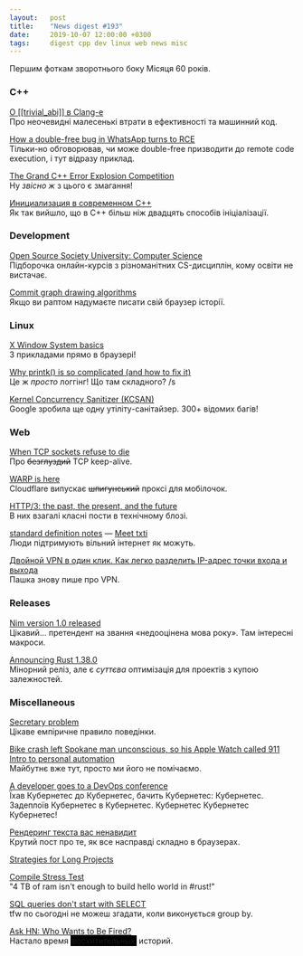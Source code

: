 ```yaml
---
layout:   post
title:    "News digest #193"
date:     2019-10-07 12:00:00 +0300
tags:     digest cpp dev linux web news misc
---
```


<style>
.spoiler {
  background-color: black;
  padding: 1pt 2pt;
}
.spoiler:hover {
  color: white;
}
</style>

Першим фоткам зворотнього боку Місяця 60 років.

### C++

[О [[trivial_abi]] в Clang-е](https://habr.com/ru/post/468759/)<br/>
Про неочевидні малесенькі втрати в ефективності та машинний код.

[How a double-free bug in WhatsApp turns to RCE](https://awakened1712.github.io/hacking/hacking-whatsapp-gif-rce/)<br/>
Тільки-но обговорював, чи може double-free призводити до remote code execution, і тут відразу приклад.

[The Grand C++ Error Explosion Competition](https://tgceec.tumblr.com)<br/>
Ну _звісно ж_ з цього є змагання!

[Инициализация в современном C++](https://habr.com/ru/company/jugru/blog/469465/)<br/>
Як так вийшло, що в C++ більш ніж двадцять способів ініціалізації.

### Development

[Open Source Society University: Computer Science](https://github.com/ossu/computer-science)<br/>
Підборочка онлайн-курсів з різноманітних CS-дисциплін, кому освіти не вистачає.

[Commit graph drawing algorithms](https://pvigier.github.io/2019/05/06/commit-graph-drawing-algorithms.html)<br/>
Якщо ви раптом надумаєте писати свій браузер історії.

### Linux

[X Window System basics](https://magcius.github.io/xplain/article/x-basics.html)<br/>
З прикладами прямо в браузері!

[Why printk() is so complicated (and how to fix it)](https://lwn.net/SubscriberLink/800946/a9ad9aba46f14e78/)<br/>
Це ж _просто_ логгінг! Що там складного? /s

[Kernel Concurrency Sanitizer (KCSAN)](https://github.com/google/ktsan/wiki/KCSAN)<br/>
Google зробила ще одну утіліту-санітайзер. 300+ відомих багів!

### Web

[When TCP sockets refuse to die](https://idea.popcount.org/2019-09-20-when-tcp-sockets-refuse-to-die/)<br/>
Про ~~безглуздий~~ TCP keep-alive.

[WARP is here](https://blog.cloudflare.com/announcing-warp-plus/)<br/>
Cloudflare випускає ~~шпигунський~~ проксі для мобілочок.

[HTTP/3: the past, the present, and the future](https://blog.cloudflare.com/http3-the-past-present-and-future/)<br/>
В них взагалі класні пости в технічному блозі.

[standard definition notes](https://sdnotes.com/faq) — [Meet txti](http://txti.es/about)<br/>
Люди підтримують вільний інтернет як можуть.

[Двойной VPN в один клик. Как легко разделить IP-адрес точки входа и выхода](https://habr.com/ru/company/vdsina/blog/469879/)<br/>
Пашка знову пише про VPN.

### Releases

[Nim version 1.0 released](https://nim-lang.org//blog/2019/09/23/version-100-released.html)<br/>
Цікавий... претендент на звання «недооцінена мова року». Там інтересні макроси.

[Announcing Rust 1.38.0](https://blog.rust-lang.org/2019/09/26/Rust-1.38.0.html)<br/>
Мінорний реліз, але є _суттєва_ оптимізація для проектів з купою залежностей.

### Miscellaneous

[Secretary problem](https://en.wikipedia.org/wiki/Secretary_problem)<br/>
Цікаве емпіричне правило поведінки.

[Bike crash left Spokane man unconscious, so his Apple Watch called 911](https://www.seattletimes.com/seattle-news/bike-crash-left-spokane-man-unconscious-but-his-apple-watch-called-911/)<br/>
[Intro to personal automation](https://support.apple.com/guide/shortcuts/intro-to-personal-automation-apd690170742/ios)<br/>
Майбутнє вже тут, просто ми його не помічаємо.

[A developer goes to a DevOps conference](https://www.darkcoding.net/software/a-developer-goes-to-a-devops-conference/)<br/>
Їхав Кубернетес до Кубернетес, бачить Кубернетес: Кубернетес. Задеплоїв Кубернетес в Кубернетес. Кубернетес Кубернетес Кубернетес!

[Рендеринг текста вас ненавидит](https://habr.com/ru/post/469529/)<br/>
Крутий пост про те, як все насправді складно в браузерах.

[Strategies for Long Projects](http://benbrostoff.github.io/2019/09/28/long-projects.html)

[Compile Stress Test](https://christine.website/blog/compile-stress-test-2019-10-03)<br/>
"4 TB of ram isn't enough to build hello world in #rust!"

[SQL queries don't start with SELECT](https://jvns.ca/blog/2019/10/03/sql-queries-don-t-start-with-select/)<br/>
tfw по сьогодні не можеш згадати, коли виконується group by.

[Ask HN: Who Wants to Be Fired?](https://news.ycombinator.com/item?id=21133181)<br/>
Настало время <span class="spoiler">восхитительных</span> историй.
